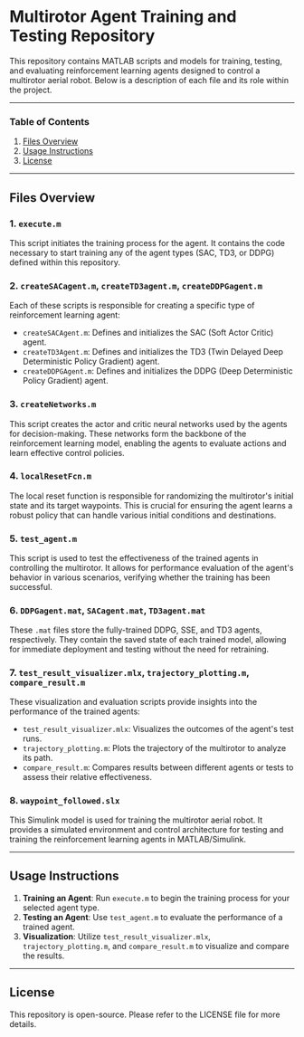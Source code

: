 # Multirotor Agent Training and Testing Repository

This repository contains MATLAB scripts and models for training, testing, and evaluating reinforcement learning agents designed to control a multirotor aerial robot. Below is a description of each file and its role within the project.

---

### Table of Contents
1. [Files Overview](#files-overview)
2. [Usage Instructions](#usage-instructions)
3. [License](#license)

---

## Files Overview

### 1. `execute.m`
This script initiates the training process for the agent. It contains the code necessary to start training any of the agent types (SAC, TD3, or DDPG) defined within this repository.

### 2. `createSACagent.m`, `createTD3agent.m`, `createDDPGagent.m`
Each of these scripts is responsible for creating a specific type of reinforcement learning agent:
   - `createSACAgent.m`: Defines and initializes the SAC (Soft Actor Critic) agent.
   - `createTD3Agent.m`: Defines and initializes the TD3 (Twin Delayed Deep Deterministic Policy Gradient) agent.
   - `createDDPGAgent.m`: Defines and initializes the DDPG (Deep Deterministic Policy Gradient) agent.

### 3. `createNetworks.m`
This script creates the actor and critic neural networks used by the agents for decision-making. These networks form the backbone of the reinforcement learning model, enabling the agents to evaluate actions and learn effective control policies.

### 4. `localResetFcn.m`
The local reset function is responsible for randomizing the multirotor's initial state and its target waypoints. This is crucial for ensuring the agent learns a robust policy that can handle various initial conditions and destinations.

### 5. `test_agent.m`
This script is used to test the effectiveness of the trained agents in controlling the multirotor. It allows for performance evaluation of the agent's behavior in various scenarios, verifying whether the training has been successful.

### 6. `DDPGagent.mat`, `SACagent.mat`, `TD3agent.mat`
These `.mat` files store the fully-trained DDPG, SSE, and TD3 agents, respectively. They contain the saved state of each trained model, allowing for immediate deployment and testing without the need for retraining.

### 7. `test_result_visualizer.mlx`, `trajectory_plotting.m`, `compare_result.m`
These visualization and evaluation scripts provide insights into the performance of the trained agents:
   - `test_result_visualizer.mlx`: Visualizes the outcomes of the agent's test runs.
   - `trajectory_plotting.m`: Plots the trajectory of the multirotor to analyze its path.
   - `compare_result.m`: Compares results between different agents or tests to assess their relative effectiveness.

### 8. `waypoint_followed.slx`
This Simulink model is used for training the multirotor aerial robot. It provides a simulated environment and control architecture for testing and training the reinforcement learning agents in MATLAB/Simulink.

---

## Usage Instructions

1. **Training an Agent**: Run `execute.m` to begin the training process for your selected agent type.
2. **Testing an Agent**: Use `test_agent.m` to evaluate the performance of a trained agent.
3. **Visualization**: Utilize `test_result_visualizer.mlx`, `trajectory_plotting.m`, and `compare_result.m` to visualize and compare the results.

---

## License

This repository is open-source. Please refer to the LICENSE file for more details. 
